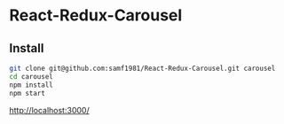 # React-Redux-Carousel

## Install

```bash
git clone git@github.com:samf1981/React-Redux-Carousel.git carousel
cd carousel
npm install
npm start
```
[http://localhost:3000/](http://localhost:3000/)
